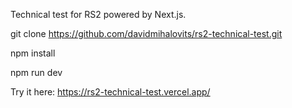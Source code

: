 Technical test for RS2 powered by Next.js.

git clone https://github.com/davidmihalovits/rs2-technical-test.git

npm install

npm run dev

Try it here: https://rs2-technical-test.vercel.app/
